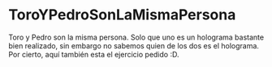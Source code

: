# ToroYPedroSonLaMismaPersona
Toro y Pedro son la misma persona. Solo que uno es un holograma bastante bien realizado, sin embargo no sabemos quien de los dos es el holograma. Por cierto, aquí también esta el ejercicio pedido :D. 
